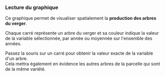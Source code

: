### Lecture du graphique

Ce graphique permet de visualiser spatialement la **production des arbres du verger**.

Chaque carré représente un arbre du verger et sa couleur indique la valeur de la variable sélectionnée, par année ou moyennée sur l'ensemble des années. 

Passez la souris sur un carré pour obtenir la valeur exacte de la variable d'un arbre.  
Cela mettra également en évidence les autres arbres de la parcelle qui sont de la même variété.
